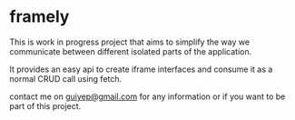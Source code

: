 # framely

This is  work in progress project that aims to simplify the way we communicate between different isolated parts of the application.

It provides an easy api to create iframe interfaces and consume it as a normal CRUD call using fetch.

contact me on guiyep@gmail.com for any information or if you want to be part of this project.
